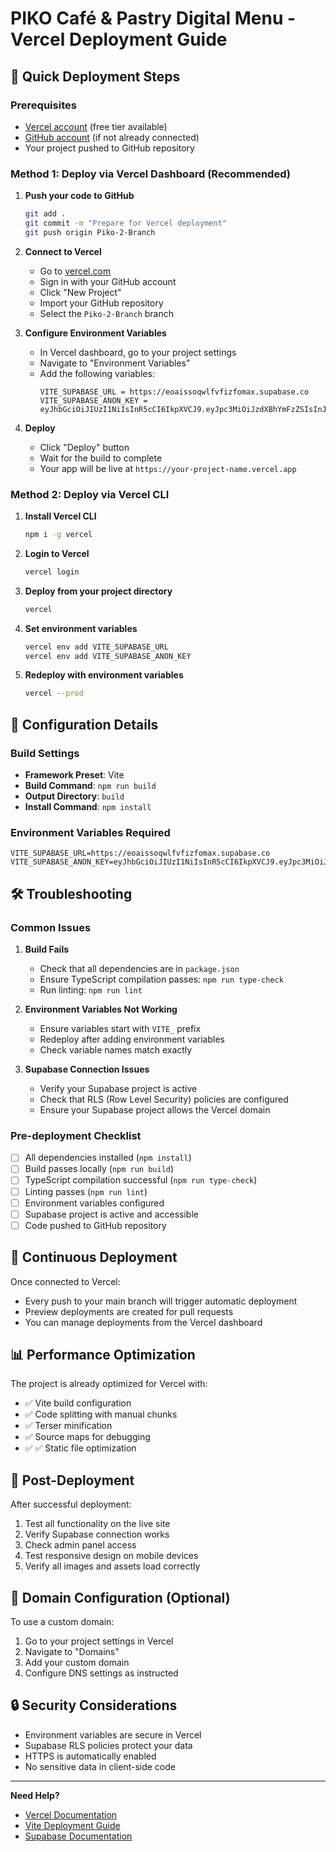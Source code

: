 # PIKO Café & Pastry Digital Menu - Vercel Deployment Guide

## 🚀 Quick Deployment Steps

### Prerequisites

- [Vercel account](https://vercel.com) (free tier available)
- [GitHub account](https://github.com) (if not already connected)
- Your project pushed to GitHub repository

### Method 1: Deploy via Vercel Dashboard (Recommended)

1. **Push your code to GitHub**

   ```bash
   git add .
   git commit -m "Prepare for Vercel deployment"
   git push origin Piko-2-Branch
   ```

2. **Connect to Vercel**
   - Go to [vercel.com](https://vercel.com)
   - Sign in with your GitHub account
   - Click "New Project"
   - Import your GitHub repository
   - Select the `Piko-2-Branch` branch

3. **Configure Environment Variables**
   - In Vercel dashboard, go to your project settings
   - Navigate to "Environment Variables"
   - Add the following variables:
     ```
     VITE_SUPABASE_URL = https://eoaissoqwlfvfizfomax.supabase.co
     VITE_SUPABASE_ANON_KEY = eyJhbGciOiJIUzI1NiIsInR5cCI6IkpXVCJ9.eyJpc3MiOiJzdXBhYmFzZSIsInJlZiI6ImVvYWlzc29xd2xmdmZpemZvbWF4Iiwicm9sZSI6ImFub24iLCJpYXQiOjE3NTk3NTY5OTIsImV4cCI6MjA3NTMzMjk5Mn0.SHkFV9EvSnWVmC0tApVU6A6C1rrDqsPMO922rMC1JpY
     ```

4. **Deploy**
   - Click "Deploy" button
   - Wait for the build to complete
   - Your app will be live at `https://your-project-name.vercel.app`

### Method 2: Deploy via Vercel CLI

1. **Install Vercel CLI**

   ```bash
   npm i -g vercel
   ```

2. **Login to Vercel**

   ```bash
   vercel login
   ```

3. **Deploy from your project directory**

   ```bash
   vercel
   ```

4. **Set environment variables**

   ```bash
   vercel env add VITE_SUPABASE_URL
   vercel env add VITE_SUPABASE_ANON_KEY
   ```

5. **Redeploy with environment variables**
   ```bash
   vercel --prod
   ```

## 🔧 Configuration Details

### Build Settings

- **Framework Preset**: Vite
- **Build Command**: `npm run build`
- **Output Directory**: `build`
- **Install Command**: `npm install`

### Environment Variables Required

```
VITE_SUPABASE_URL=https://eoaissoqwlfvfizfomax.supabase.co
VITE_SUPABASE_ANON_KEY=eyJhbGciOiJIUzI1NiIsInR5cCI6IkpXVCJ9.eyJpc3MiOiJzdXBhYmFzZSIsInJlZiI6ImVvYWlzc29xd2xmdmZpemZvbWF4Iiwicm9sZSI6ImFub24iLCJpYXQiOjE3NTk3NTY5OTIsImV4cCI6MjA3NTMzMjk5Mn0.SHkFV9EvSnWVmC0tApVU6A6C1rrDqsPMO922rMC1JpY
```

## 🛠️ Troubleshooting

### Common Issues

1. **Build Fails**
   - Check that all dependencies are in `package.json`
   - Ensure TypeScript compilation passes: `npm run type-check`
   - Run linting: `npm run lint`

2. **Environment Variables Not Working**
   - Ensure variables start with `VITE_` prefix
   - Redeploy after adding environment variables
   - Check variable names match exactly

3. **Supabase Connection Issues**
   - Verify your Supabase project is active
   - Check that RLS (Row Level Security) policies are configured
   - Ensure your Supabase project allows the Vercel domain

### Pre-deployment Checklist

- [ ] All dependencies installed (`npm install`)
- [ ] Build passes locally (`npm run build`)
- [ ] TypeScript compilation successful (`npm run type-check`)
- [ ] Linting passes (`npm run lint`)
- [ ] Environment variables configured
- [ ] Supabase project is active and accessible
- [ ] Code pushed to GitHub repository

## 🔄 Continuous Deployment

Once connected to Vercel:

- Every push to your main branch will trigger automatic deployment
- Preview deployments are created for pull requests
- You can manage deployments from the Vercel dashboard

## 📊 Performance Optimization

The project is already optimized for Vercel with:

- ✅ Vite build configuration
- ✅ Code splitting with manual chunks
- ✅ Terser minification
- ✅ Source maps for debugging
- ✅ ✅ Static file optimization

## 🚀 Post-Deployment

After successful deployment:

1. Test all functionality on the live site
2. Verify Supabase connection works
3. Check admin panel access
4. Test responsive design on mobile devices
5. Verify all images and assets load correctly

## 📱 Domain Configuration (Optional)

To use a custom domain:

1. Go to your project settings in Vercel
2. Navigate to "Domains"
3. Add your custom domain
4. Configure DNS settings as instructed

## 🔒 Security Considerations

- Environment variables are secure in Vercel
- Supabase RLS policies protect your data
- HTTPS is automatically enabled
- No sensitive data in client-side code

---

**Need Help?**

- [Vercel Documentation](https://vercel.com/docs)
- [Vite Deployment Guide](https://vitejs.dev/guide/static-deploy.html)
- [Supabase Documentation](https://supabase.com/docs)

